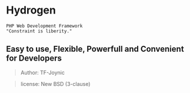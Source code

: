 # Hydrogen
	PHP Web Development Framework
	"Constraint is liberity."

## Easy to use, Flexible, Powerfull and Convenient for Developers

>Author: TF-Joynic

>license: New BSD (3-clause)
